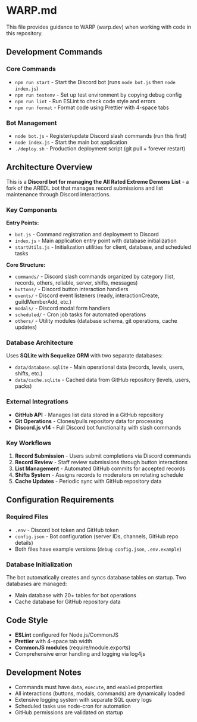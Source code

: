# WARP.md

This file provides guidance to WARP (warp.dev) when working with code in this repository.

## Development Commands

### Core Commands
- `npm run start` - Start the Discord bot (runs `node bot.js` then `node index.js`)
- `npm run testenv` - Set up test environment by copying debug config
- `npm run lint` - Run ESLint to check code style and errors
- `npm run format` - Format code using Prettier with 4-space tabs

### Bot Management
- `node bot.js` - Register/update Discord slash commands (run this first)
- `node index.js` - Start the main bot application
- `./deploy.sh` - Production deployment script (git pull + forever restart)

## Architecture Overview

This is a **Discord bot for managing the All Rated Extreme Demons List** - a fork of the AREDL bot that manages record submissions and list maintenance through Discord interactions.

### Key Components

**Entry Points:**
- `bot.js` - Command registration and deployment to Discord
- `index.js` - Main application entry point with database initialization
- `startUtils.js` - Initialization utilities for client, database, and scheduled tasks

**Core Structure:**
- `commands/` - Discord slash commands organized by category (list, records, others, reliable, server, shifts, messages)
- `buttons/` - Discord button interaction handlers
- `events/` - Discord event listeners (ready, interactionCreate, guildMemberAdd, etc.)
- `modals/` - Discord modal form handlers
- `scheduled/` - Cron job tasks for automated operations
- `others/` - Utility modules (database schema, git operations, cache updates)

### Database Architecture
Uses **SQLite with Sequelize ORM** with two separate databases:
- `data/database.sqlite` - Main operational data (records, levels, users, shifts, etc.)
- `data/cache.sqlite` - Cached data from GitHub repository (levels, users, packs)

### External Integrations
- **GitHub API** - Manages list data stored in a GitHub repository
- **Git Operations** - Clones/pulls repository data for processing
- **Discord.js v14** - Full Discord bot functionality with slash commands

### Key Workflows
1. **Record Submission** - Users submit completions via Discord commands
2. **Record Review** - Staff review submissions through button interactions
3. **List Management** - Automated GitHub commits for accepted records
4. **Shifts System** - Assigns records to moderators on rotating schedule
5. **Cache Updates** - Periodic sync with GitHub repository data

## Configuration Requirements

### Required Files
- `.env` - Discord bot token and GitHub token
- `config.json` - Bot configuration (server IDs, channels, GitHub repo details)
- Both files have example versions (`debug config.json`, `.env.example`)

### Database Initialization
The bot automatically creates and syncs database tables on startup. Two databases are managed:
- Main database with 20+ tables for bot operations
- Cache database for GitHub repository data

## Code Style
- **ESLint** configured for Node.js/CommonJS
- **Prettier** with 4-space tab width
- **CommonJS modules** (require/module.exports)
- Comprehensive error handling and logging via log4js

## Development Notes
- Commands must have `data`, `execute`, and `enabled` properties
- All interactions (buttons, modals, commands) are dynamically loaded
- Extensive logging system with separate SQL query logs
- Scheduled tasks use node-cron for automation
- GitHub permissions are validated on startup